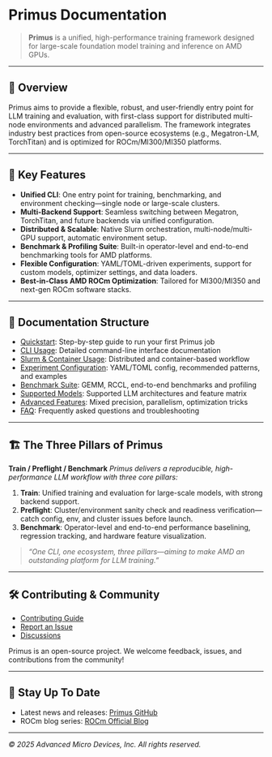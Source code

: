 # Primus Documentation

> **Primus** is a unified, high-performance training framework designed for large-scale foundation model training and inference on AMD GPUs.

---

## 🚀 Overview

Primus aims to provide a flexible, robust, and user-friendly entry point for LLM training and evaluation, with first-class support for distributed multi-node environments and advanced parallelism. The framework integrates industry best practices from open-source ecosystems (e.g., Megatron-LM, TorchTitan) and is optimized for ROCm/MI300/MI350 platforms.

---

## 🌟 Key Features

- **Unified CLI**: One entry point for training, benchmarking, and environment checking—single node or large-scale clusters.
- **Multi-Backend Support**: Seamless switching between Megatron, TorchTitan, and future backends via unified configuration.
- **Distributed & Scalable**: Native Slurm orchestration, multi-node/multi-GPU support, automatic environment setup.
- **Benchmark & Profiling Suite**: Built-in operator-level and end-to-end benchmarking tools for AMD platforms.
- **Flexible Configuration**: YAML/TOML-driven experiments, support for custom models, optimizer settings, and data loaders.
- **Best-in-Class AMD ROCm Optimization**: Tailored for MI300/MI350 and next-gen ROCm software stacks.

---

## 📖 Documentation Structure

- [Quickstart](./quickstart.md): Step-by-step guide to run your first Primus job
- [CLI Usage](./cli.md): Detailed command-line interface documentation
- [Slurm & Container Usage](./usage/slurm_container.md): Distributed and container-based workflow
- [Experiment Configuration](./config/overview.md): YAML/TOML config, recommended patterns, and examples
- [Benchmark Suite](./benchmark/overview.md): GEMM, RCCL, end-to-end benchmarks and profiling
- [Supported Models](./models.md): Supported LLM architectures and feature matrix
- [Advanced Features](./advanced.md): Mixed precision, parallelism, optimization tricks
- [FAQ](./faq.md): Frequently asked questions and troubleshooting

---

## 🏗️ The Three Pillars of Primus

**Train / Preflight / Benchmark**
_Primus delivers a reproducible, high-performance LLM workflow with three core pillars:_

1. **Train**: Unified training and evaluation for large-scale models, with strong backend support.
2. **Preflight**: Cluster/environment sanity check and readiness verification—catch config, env, and cluster issues before launch.
3. **Benchmark**: Operator-level and end-to-end performance baselining, regression tracking, and hardware feature visualization.

> *“One CLI, one ecosystem, three pillars—aiming to make AMD an outstanding platform for LLM training.”*

---

## 🛠️ Contributing & Community

- [Contributing Guide](./contributing.md)
- [Report an Issue](https://github.com/amd/primus/issues)
- [Discussions](https://github.com/amd/primus/discussions)

Primus is an open-source project. We welcome feedback, issues, and contributions from the community!

---

## 📢 Stay Up To Date

- Latest news and releases: [Primus GitHub](https://github.com/amd/primus)
- ROCm blog series: [ROCm Official Blog](https://rocm.blogs.amd.com/)

---

_© 2025 Advanced Micro Devices, Inc. All rights reserved._
